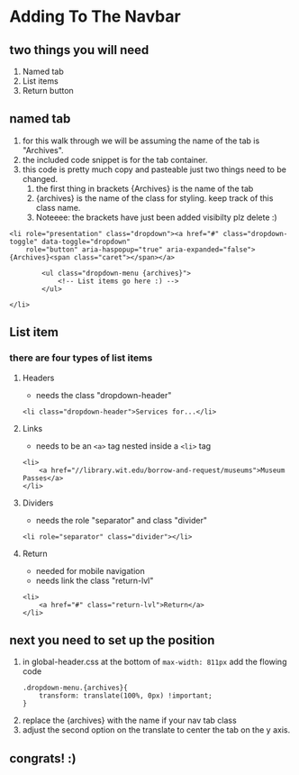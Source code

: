 # Adding To The Navbar

## two things you will need
1. Named tab
2. List items
3. Return button

## named tab
1. for this walk through we will be assuming the name of the tab is "Archives". 
2. the included code snippet is for the tab container.
3. this code is pretty much copy and pasteable just two things need to be changed.
   1. the first thing in brackets {Archives} is the name of the tab
   2. {archives} is the name of the class for styling. keep track of this class name.
   3. Noteeee: the brackets have just been added visibilty plz delete :)
```
<li role="presentation" class="dropdown"><a href="#" class="dropdown-toggle" data-toggle="dropdown"
    role="button" aria-haspopup="true" aria-expanded="false">{Archives}<span class="caret"></span></a>

        <ul class="dropdown-menu {archives}">
            <!-- List items go here :) -->
        </ul>

</li>
```
## List item
### there are four types of list items
1. Headers
    * needs the class "dropdown-header"
    ```
    <li class="dropdown-header">Services for...</li>
    ``` 
2. Links
    * needs to be an ```<a>``` tag nested inside a ```<li>``` tag
    ```
    <li>
        <a href="//library.wit.edu/borrow-and-request/museums">Museum Passes</a>
    </li>
    ```
    
3. Dividers
    * needs the role "separator" and class "divider"
    ```
    <li role="separator" class="divider"></li>
    ```
4. Return
    * needed for mobile navigation
    * needs link the class "return-lvl"
    ```
    <li>
        <a href="#" class="return-lvl">Return</a>
    </li>
    ```

## next you need to set up the position
1. in global-header.css at the bottom of ```max-width: 811px``` add the flowing code
    ```
    .dropdown-menu.{archives}{
        transform: translate(100%, 0px) !important;
    }
    ```
2. replace the {archives} with the name if your nav tab class
3. adjust the second option on the translate to center the tab on the y axis.

## congrats! :)